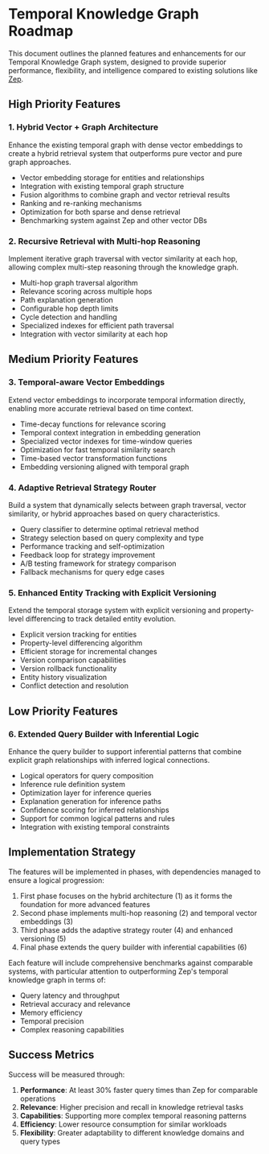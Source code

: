# Temporal Knowledge Graph Roadmap

This document outlines the planned features and enhancements for our Temporal Knowledge Graph system, designed to provide superior performance, flexibility, and intelligence compared to existing solutions like [Zep](https://www.getzep.com/).

## High Priority Features

### 1. Hybrid Vector + Graph Architecture

Enhance the existing temporal graph with dense vector embeddings to create a hybrid retrieval system that outperforms pure vector and pure graph approaches.

- Vector embedding storage for entities and relationships
- Integration with existing temporal graph structure
- Fusion algorithms to combine graph and vector retrieval results
- Ranking and re-ranking mechanisms
- Optimization for both sparse and dense retrieval
- Benchmarking system against Zep and other vector DBs

### 2. Recursive Retrieval with Multi-hop Reasoning

Implement iterative graph traversal with vector similarity at each hop, allowing complex multi-step reasoning through the knowledge graph.

- Multi-hop graph traversal algorithm
- Relevance scoring across multiple hops
- Path explanation generation
- Configurable hop depth limits
- Cycle detection and handling
- Specialized indexes for efficient path traversal
- Integration with vector similarity at each hop

## Medium Priority Features

### 3. Temporal-aware Vector Embeddings

Extend vector embeddings to incorporate temporal information directly, enabling more accurate retrieval based on time context.

- Time-decay functions for relevance scoring
- Temporal context integration in embedding generation
- Specialized vector indexes for time-window queries
- Optimization for fast temporal similarity search
- Time-based vector transformation functions
- Embedding versioning aligned with temporal graph

### 4. Adaptive Retrieval Strategy Router

Build a system that dynamically selects between graph traversal, vector similarity, or hybrid approaches based on query characteristics.

- Query classifier to determine optimal retrieval method
- Strategy selection based on query complexity and type
- Performance tracking and self-optimization
- Feedback loop for strategy improvement
- A/B testing framework for strategy comparison
- Fallback mechanisms for query edge cases

### 5. Enhanced Entity Tracking with Explicit Versioning

Extend the temporal storage system with explicit versioning and property-level differencing to track detailed entity evolution.

- Explicit version tracking for entities
- Property-level differencing algorithm
- Efficient storage for incremental changes
- Version comparison capabilities
- Version rollback functionality
- Entity history visualization
- Conflict detection and resolution

## Low Priority Features

### 6. Extended Query Builder with Inferential Logic

Enhance the query builder to support inferential patterns that combine explicit graph relationships with inferred logical connections.

- Logical operators for query composition
- Inference rule definition system
- Optimization layer for inference queries
- Explanation generation for inference paths
- Confidence scoring for inferred relationships
- Support for common logical patterns and rules
- Integration with existing temporal constraints

## Implementation Strategy

The features will be implemented in phases, with dependencies managed to ensure a logical progression:

1. First phase focuses on the hybrid architecture (1) as it forms the foundation for more advanced features
2. Second phase implements multi-hop reasoning (2) and temporal vector embeddings (3)
3. Third phase adds the adaptive strategy router (4) and enhanced versioning (5)
4. Final phase extends the query builder with inferential capabilities (6)

Each feature will include comprehensive benchmarks against comparable systems, with particular attention to outperforming Zep's temporal knowledge graph in terms of:

- Query latency and throughput
- Retrieval accuracy and relevance
- Memory efficiency
- Temporal precision
- Complex reasoning capabilities

## Success Metrics

Success will be measured through:

1. **Performance**: At least 30% faster query times than Zep for comparable operations
2. **Relevance**: Higher precision and recall in knowledge retrieval tasks
3. **Capabilities**: Supporting more complex temporal reasoning patterns
4. **Efficiency**: Lower resource consumption for similar workloads
5. **Flexibility**: Greater adaptability to different knowledge domains and query types 